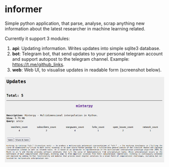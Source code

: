 # informer

Simple python application, that parse, analyse, scrap anything new information about the latest researcher in machine learning related.

Currently it support 3 modules:
1. **api**: Updating information. Writes updates into simple sqlite3 database.
2. **bot**: Telegram bot, that send updates to your personal telegram account and support autopost to the telegram channel. Example: https://t.me/github_links.
3. **web**: Web UI, to visualise updates in readable form (screenshot below). 

![](./docs/2021-11-30_21-14.png)